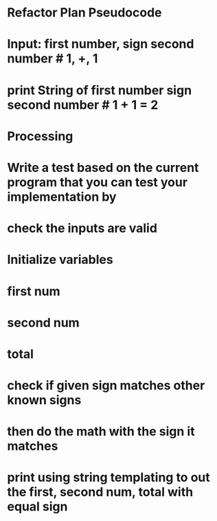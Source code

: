 # Refactor Plan Pseudocode
# Input: first number, sign second number # 1, +, 1
# print String of first number sign second number # 1 + 1 = 2
# Processing
# Write a test based on the current program that you can test your implementation by
# check the inputs are valid
# Initialize variables
# first num
# second num
# total
# check if given sign matches other known signs
# then do the math with the sign it matches
# print using string templating to out the first, second num, total with equal sign

